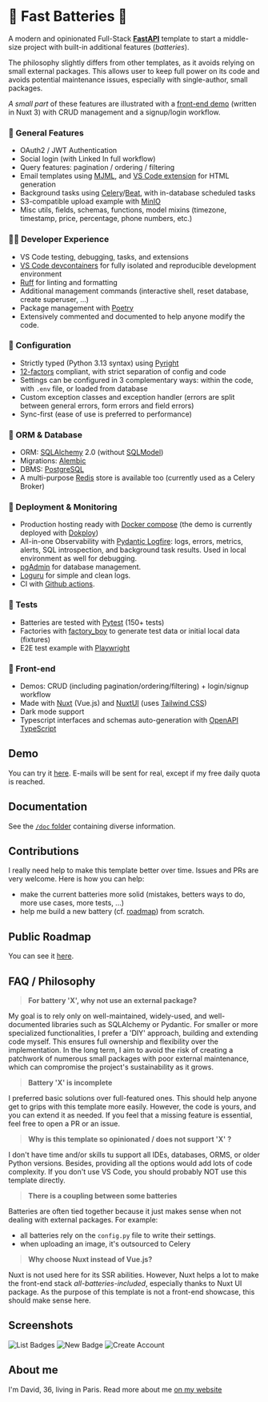 # 🔋 Fast Batteries 🔋

A modern and opinionated Full-Stack [**FastAPI**](https://fastapi.tiangolo.com/) template to start a middle-size project with built-in additional features (*batteries*).

The philosophy slightly differs from other templates, as it avoids relying on small external packages. This allows user to keep full power on its code and avoids potential maintenance issues, especially with single-author, small packages.

*A small part* of these features are illustrated with a [front-end demo](https://fast-batteries.ovh) (written in Nuxt 3) with CRUD management and a signup/login workflow.

### 🧰 General Features
  - OAuth2 / JWT Authentication
  - Social login (with Linked In full workflow)
  - Query features: pagination / ordering / filtering
  - Email templates using [MJML](https://mjml.io/), and [VS Code extension](https://marketplace.visualstudio.com/items?itemName=DanielKnights.vscode-mjml) for HTML generation
  - Background tasks using [Celery](https://docs.celeryq.dev/en/stable/)/[Beat](https://docs.celeryq.dev/en/latest/userguide/periodic-tasks.html), with in-database scheduled tasks
  - S3-compatible upload example with [MinIO](https://github.com/minio/minio)
  - Misc utils, fields, schemas, functions, model mixins (timezone, timestamp, price, percentage, phone numbers, etc.)

### 🧑‍💻 Developer Experience
  - VS Code testing, debugging, tasks, and extensions
  - [VS Code devcontainers](https://code.visualstudio.com/docs/devcontainers/containers) for fully isolated and reproducible development environment
  - [Ruff](https://docs.astral.sh/ruff/) for linting and formatting
  - Additional management commands (interactive shell, reset database, create superuser, ...)
  - Package management with [Poetry](https://python-poetry.org/)
  - Extensively commented and documented to help anyone modify the code.

### 🔧 Configuration
  - Strictly typed (Python 3.13 syntax) using [Pyright](https://github.com/microsoft/pyright)
  - [12-factors](https://12factor.net/) compliant, with strict separation of config and code
  - Settings can be configured in 3 complementary ways: within the code, with `.env` file, or loaded from database
  - Custom exception classes and exception handler (errors are split between general errors, form errors and field errors)
  - Sync-first (ease of use is preferred to performance)

### 💾 ORM & Database
  - ORM: [SQLAlchemy](https://www.sqlalchemy.org/) 2.0  (without [SQLModel](https://sqlmodel.tiangolo.com/))
  - Migrations: [Alembic](https://alembic.sqlalchemy.org/)
  - DBMS: [PostgreSQL](https://www.postgresql.org/)
  - A multi-purpose [Redis](https://redis.io/) store is available too (currently used as a Celery Broker)

### 🚀 Deployment & Monitoring
  - Production hosting ready with [Docker compose](https://docs.docker.com/compose/) (the demo is currently deployed with [Dokploy](https://docs.dokploy.com/docs/core/docker-compose))
  - All-in-one Observability with [Pydantic Logfire](https://pydantic.dev/logfire): logs, errors, metrics, alerts, SQL introspection, and background task results. Used in local environment as well for debugging.
  - [pgAdmin](https://www.pgadmin.org/) for database management.
  - [Loguru](https://github.com/Delgan/loguru) for simple and clean logs.
  - CI with [Github actions](https://github.com/features/actions).

### 🧪 Tests
  - Batteries are tested with [Pytest](https://pytest.org/) (150+ tests)
  - Factories with [factory_boy](https://factoryboy.readthedocs.io/en/stable/) to generate test data or initial local data (fixtures)
  - E2E test example with [Playwright](https://playwright.dev/)

### 🎨 Front-end
  - Demos: CRUD (including pagination/ordering/filtering) + login/signup workflow
  - Made with [Nuxt](https://nuxt.com/) (Vue.js) and [NuxtUI](https://ui.nuxt.com/) (uses [Tailwind CSS](https://tailwindcss.com/))
  - Dark mode support
  - Typescript interfaces and schemas auto-generation with [OpenAPI TypeScript](https://openapi-ts.dev/)

## Demo

You can try it [here](https://fast-batteries.ovh). E-mails will be sent for real, except if my free daily quota is reached.

## Documentation

See the [`/doc` folder](./doc/) containing diverse information. 

## Contributions

I really need help to make this template better over time. Issues and PRs are very welcome. Here is how you can help:
  - make the current batteries more solid (mistakes, betters ways to do, more use cases, more tests, ...)
  - help me build a new battery (cf. [roadmap](https://github.com/users/ddahan/projects/1)) from scratch.

## Public Roadmap

You can see it [here](https://github.com/users/ddahan/projects/1).

## FAQ / Philosophy


> **For battery 'X', why not use an external package?**

My goal is to rely only on well-maintained, widely-used, and well-documented libraries such as SQLAlchemy or Pydantic. For smaller or more specialized functionalities, I prefer a 'DIY' approach, building and extending code myself. This ensures full ownership and flexibility over the implementation. In the long term, I aim to avoid the risk of creating a patchwork of numerous small packages with poor external maintenance, which can compromise the project's sustainability as it grows.

> **Battery 'X' is incomplete**

I preferred basic solutions over full-featured ones. This should help anyone get to grips with this template more easily.
However, the code is yours, and you can extend it as needed. If you feel that a missing feature is essential, feel free to open a PR or an issue.

> **Why is this template so opinionated / does not support 'X' ?**

I don't have time and/or skills tu support all IDEs, databases, ORMS, or older Python versions. Besides, providing all the options would add lots of code complexity. If you don't use VS Code, you should probably NOT use this template directly.

> **There is a coupling between some batteries**

Batteries are often tied together because it just makes sense when not dealing with external packages. For example:
- all batteries rely on the `config.py` file to write their settings.
- when uploading an image, it's outsourced to Celery


> **Why choose Nuxt instead of Vue.js?**

Nuxt is not used here for its SSR abilities. However, Nuxt helps a lot to make the front-end stack *all-batteries-included*, especially thanks to Nuxt UI package. As the purpose of this template is not a front-end showcase, this should make sense here.

## Screenshots

![List Badges](./front/public/screenshots/list-badges.png)
![New Badge](./front/public/screenshots/new-badge.png)
![Create Account](./front/public/screenshots/create-account.png)


## About me

I'm David, 36, living in Paris. Read more about me [on my website](https://david-dahan.com)
